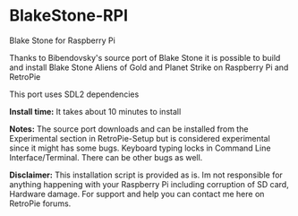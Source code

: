 # BlakeStone-RPI
Blake Stone for Raspberry Pi

Thanks to Bibendovsky's source port of Blake Stone it is possible to build and install Blake Stone Aliens of Gold and Planet Strike
on Raspberry Pi and RetroPie

This port uses SDL2 dependencies

**Install time:**
It takes about 10 minutes to install

**Notes:**
The source port downloads and can be installed from the Experimental section in RetroPie-Setup but is considered experimental since it might has some bugs. Keyboard typing locks in
Command Line Interface/Terminal. There can be other bugs as well.

**Disclaimer:** This installation script is provided as is. Im not responsible for anything happening with your Raspberry Pi including corruption of SD card, Hardware damage. 
For support and help you can contact me here on RetroPie forums.
